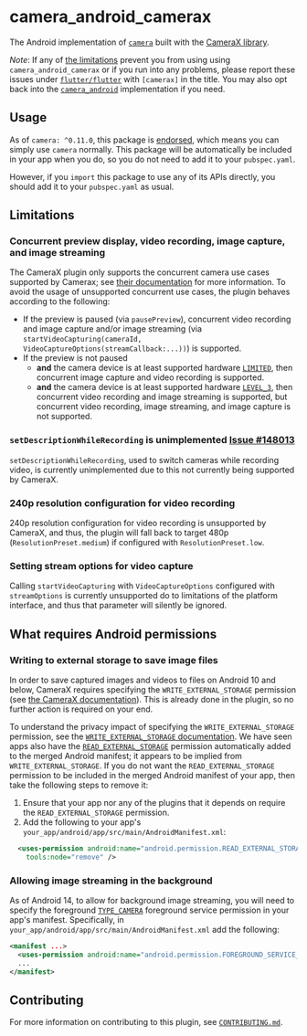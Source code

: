 # camera\_android\_camerax

The Android implementation of [`camera`][1] built with the [CameraX library][2].

*Note*: If any of [the limitations](#limitations) prevent you from using
using `camera_android_camerax` or if you run into any problems, please report
these issues under [`flutter/flutter`][5] with `[camerax]` in the title.
You may also opt back into the [`camera_android`][9] implementation if you need.

## Usage

As of `camera: ^0.11.0`, this package is [endorsed][3], which means you can
simply use `camera` normally. This package will be automatically be included
in your app when you do, so you do not need to add it to your `pubspec.yaml`.

However, if you `import` this package to use any of its APIs directly, you
should add it to your `pubspec.yaml` as usual.

## Limitations

### Concurrent preview display, video recording, image capture, and image streaming

The CameraX plugin only supports the concurrent camera use cases supported by Camerax; see
[their documentation][6] for more information. To avoid the usage of unsupported concurrent
use cases, the plugin behaves according to the following:

* If the preview is paused (via `pausePreview`), concurrent video recording and image capture
  and/or image streaming (via `startVideoCapturing(cameraId, VideoCaptureOptions(streamCallback:...))`)
  is supported.
* If the preview is not paused
  * **and** the camera device is at least supported hardware [`LIMITED`][8], then concurrent
    image capture and video recording is supported.
  * **and** the camera device is at least supported hardware [`LEVEL_3`][7], then concurrent
    video recording and image streaming is supported, but concurrent video recording, image
    streaming, and image capture is not supported.

### `setDescriptionWhileRecording` is unimplemented [Issue #148013][148013]
`setDescriptionWhileRecording`, used to switch cameras while recording video, is currently unimplemented
due to this not currently being supported by CameraX.

### 240p resolution configuration for video recording

240p resolution configuration for video recording is unsupported by CameraX, and thus,
the plugin will fall back to target 480p (`ResolutionPreset.medium`) if configured with
`ResolutionPreset.low`.

### Setting stream options for video capture

Calling `startVideoCapturing` with `VideoCaptureOptions` configured with
`streamOptions` is currently unsupported do to
limitations of the platform interface,
and thus that parameter will silently be ignored.

## What requires Android permissions

### Writing to external storage to save image files

In order to save captured images and videos to files on Android 10 and below, CameraX
requires specifying the `WRITE_EXTERNAL_STORAGE` permission (see [the CameraX documentation][10]).
This is already done in the plugin, so no further action is required on your end.

To understand the privacy impact of specifying the `WRITE_EXTERNAL_STORAGE` permission, see the
[`WRITE_EXTERNAL_STORAGE` documentation][11]. We have seen apps also have the [`READ_EXTERNAL_STORAGE`][13]
permission automatically added to the merged Android manifest; it appears to be implied from
`WRITE_EXTERNAL_STORAGE`. If you do not want the `READ_EXTERNAL_STORAGE` permission to be included
in the merged Android manifest of your app, then take the following steps to remove it:

1. Ensure that your app nor any of the plugins that it depends on require the `READ_EXTERNAL_STORAGE` permission.
2. Add the following to your app's `your_app/android/app/src/main/AndroidManifest.xml`:

```xml
  <uses-permission android:name="android.permission.READ_EXTERNAL_STORAGE"
    tools:node="remove" />
```

### Allowing image streaming in the background

As of Android 14, to allow for background image streaming, you will need to specify the foreground
[`TYPE_CAMERA`][12] foreground service permission in your app's manifest. Specifically, in
`your_app/android/app/src/main/AndroidManifest.xml` add the following:

```xml
<manifest ...>
  <uses-permission android:name="android.permission.FOREGROUND_SERVICE_CAMERA" />
  ...
</manifest>
```

## Contributing

For more information on contributing to this plugin, see [`CONTRIBUTING.md`](CONTRIBUTING.md).

<!-- Links -->

[1]: https://pub.dev/packages/camera
[2]: https://developer.android.com/training/camerax
[3]: https://flutter.dev/to/endorsed-federated-plugin
[4]: https://pub.dev/packages/camera_android
[5]: https://github.com/flutter/flutter/issues/new/choose
[6]: https://developer.android.com/media/camera/camerax/architecture#combine-use-cases
[7]: https://developer.android.com/reference/android/hardware/camera2/CameraMetadata#INFO_SUPPORTED_HARDWARE_LEVEL_3
[8]: https://developer.android.com/reference/android/hardware/camera2/CameraMetadata#INFO_SUPPORTED_HARDWARE_LEVEL_LIMITED
[9]: https://pub.dev/packages/camera_android#usage
[10]: https://developer.android.com/media/camera/camerax/architecture#permissions
[11]: https://developer.android.com/reference/android/Manifest.permission#WRITE_EXTERNAL_STORAGE
[12]: https://developer.android.com/reference/android/Manifest.permission#FOREGROUND_SERVICE_CAMERA
[13]: https://developer.android.com/reference/android/Manifest.permission#READ_EXTERNAL_STORAGE
[148013]: https://github.com/flutter/flutter/issues/148013
